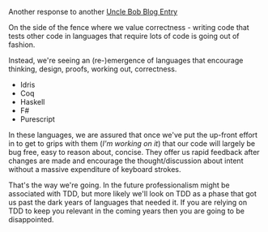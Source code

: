 Another response to another [Uncle Bob Blog Entry](http://blog.8thlight.com/uncle-bob/2014/05/02/ProfessionalismAndTDD.html)

On the side of the fence where we value correctness - writing code that tests other code in languages that require lots of code is going out of fashion.

Instead, we're seeing an (re-)emergence of languages that encourage thinking, design, proofs, working out, correctness.

- Idris
- Coq
- Haskell
- F#
- Purescript

In these languages, we are assured that once we've put the up-front effort in to get to grips with them (*I'm working on it*) that our code will largely be bug free, easy to reason about, concise. They offer us rapid feedback after changes are made and encourage the thought/discussion about intent without a massive expenditure of keyboard strokes.

That's the way we're going. In the future professionalism might be associated with TDD, but more likely we'll look on TDD as a phase that got us past the dark years of languages that needed it. If you are relying on TDD to keep you relevant in the coming years then you are going to be disappointed.

